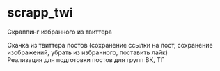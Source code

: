 # scrapp_twi
Скраппинг избранного из твиттера

Скачка из твиттера постов (сохранение ссылки на пост, сохранение изображений, убрать из избранного, поставить лайк) <br>
Реализация для подготовки постов для групп ВК, ТГ
